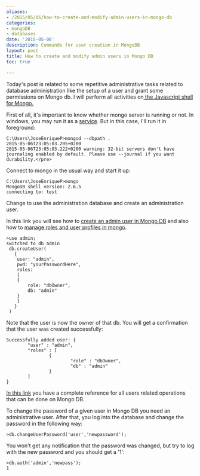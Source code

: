 ```yaml
---
aliases:
- /2015/05/06/how-to-create-and-modify-admin-users-in-mongo-db
categories:
- mongoDB 
- databases
date: '2015-05-06'
description: Commands for user creation in MongoDB
layout: post
title: How to create and modify admin users in Mongo DB
toc: true

---
```


Today's post is related to some repetitive administrative tasks related to database administration like the setup of a user and grant some permissions on Mongo db. I will perform all activities on<a href="http://docs.mongodb.org/manual/reference/mongo-shell/" target="_blank"> the Javascript shell for Mongo.</a>

First of all, it's important to know whether mongo server is running or not. In windows, you may run it as a [service](http://docs.mongodb.org/manual/tutorial/install-mongodb-on-windows/#begin-using-mongodb). But in this case, I'll run it in foreground:

```shell
C:\Users\JoseEnriqueP>mongod --dbpath .
2015-05-06T23:05:03.205+0200
2015-05-06T23:05:03.222+0200 warning: 32-bit servers don't have journaling enabled by default. Please use --journal if you want durability.</pre> 
```

Connect to mongo in the usual way and start it up:

```shell
C:\Users\JoseEnriqueP>mongo
MongoDB shell version: 2.6.5
connecting to: test
```

Change to use the administration database and create an administration user.

In this link you will see how to [create an admin user in Mongo DB](http://docs.mongodb.org/manual/tutorial/add-user-administrator/create) and also how to [manage roles and user profiles in mongo](http://docs.mongodb.org/manual/administration/security-user-role-management).

```shell
>use admin;
switched to db admin
 db.createUser(
   {
 	user: "admin",
 	pwd: "yourPasswordHere",
 	roles:
 	[
   	{
     	role: "dbOwner",
     	db: "admin"
   	}
 	]
   }
 )
```

Note that the user is now the owner of that db. You will get a confirmation that the user was created successfully:

```shell
Successfully added user: {
        "user" : "admin",
        "roles" : [
                {
                        "role" : "dbOwner",
                        "db" : "admin"
                }
        ]
}
```

[In this link](http://docs.mongodb.org/manual/reference/security/) you have a complete reference for all users related operations that can be done on Mongo DB.

To change the password of a given user in Mongo DB you need an administrative user. After that, you log into the database and change the password in the following way:

```shell
>db.changeUserPassword('user','newpassword');
```

You won't get any notification that the password was changed, but try to log with the new password and you should get a '1':

```shell
>db.auth('admin','newpass');
1
```